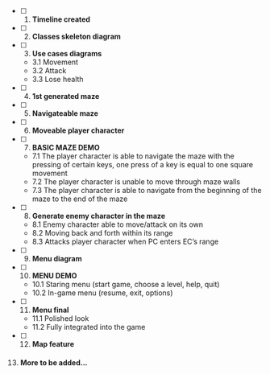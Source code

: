 - [ ] 1. **Timeline created**
- [ ] 2. **Classes skeleton diagram**
- [ ] 3. **Use cases diagrams**
    -    3.1 Movement
    -    3.2 Attack
    -    3.3 Lose health
- [ ] 4. **1st generated maze**
- [ ] 5. **Navigateable maze**
- [ ] 6. **Moveable player character**
- [ ] 7. **BASIC MAZE DEMO**
   -  7.1 The player character is able to navigate the maze with the pressing of certain keys, one press of a key is equal to one square movement
   -  7.2 The player character is unable to move through maze walls
   -  7.3 The player character is able to navigate from the beginning of the maze to the end of the maze
- [ ] 8. **Generate enemy character in the maze**
   -  8.1 Enemy character able to move/attack on its own
   -  8.2 Moving back and forth within its range
   -  8.3 Attacks player character when PC enters EC’s range
- [ ] 9. **Menu diagram**
- [ ] 10. **MENU DEMO**
    - 10.1 Staring menu (start game, choose a level, help, quit)
    - 10.2 In-game menu (resume, exit, options)
- [ ] 11. **Menu final**
    - 11.1 Polished look
    - 11.2 Fully integrated into the game
- [ ] 12. **Map feature**
13. #### More to be added...
